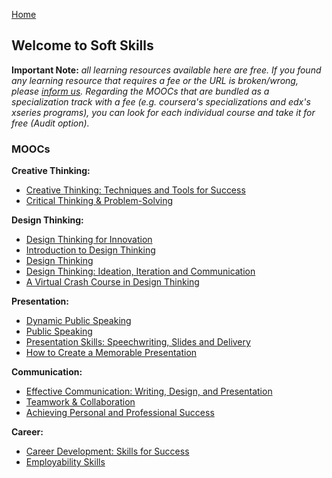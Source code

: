 [Home](index.md)
## Welcome to Soft Skills

**Important Note:** *all learning resources available here are free. If you found any learning resource that requires a fee or the URL is broken/wrong, please [inform us](https://github.com/ayshahrah/seg/issues). Regarding the MOOCs that are bundled as a specialization track with a fee (e.g. coursera's specializations and edx's xseries programs), you can look for each individual course and take it for free (Audit option).*

### MOOCs

**Creative Thinking:**
- [Creative Thinking: Techniques and Tools for Success](https://www.edx.org/course/creative-thinking-techniques-0)
- [Critical Thinking & Problem-Solving](https://www.edx.org/course/critical-thinking-problem-solving-ritx-skills103x)

**Design Thinking:**
- [Design Thinking for Innovation](https://www.coursera.org/learn/uva-darden-design-thinking-innovation)
- [Introduction to Design Thinking](https://www.edx.org/course/introduction-design-thinking-microsoft-dev241x-1)
- [Design Thinking](https://www.edx.org/micromasters/design-thinking)
- [Design Thinking: Ideation, Iteration and Communication](https://www.edx.org/course/design-thinking-ideation-iteration-ritx-think503x)
- [A Virtual Crash Course in Design Thinking](https://dschool.stanford.edu/resources/a-virtual-crash-course-in-design-thinking)

**Presentation:**
- [Dynamic Public Speaking](https://www.coursera.org/specializations/public-speaking)
- [Public Speaking](https://www.edx.org/course/public-speaking-ritx-skills105x-0)
- [Presentation Skills: Speechwriting, Slides and Delivery](https://www.coursera.org/specializations/presentation-skills)
- [How to Create a Memorable Presentation](https://www.soundviewpro.com/online-courses/_/how-to-create-a-memorable-presentation/)

**Communication:**
- [Effective Communication: Writing, Design, and Presentation](https://www.coursera.org/specializations/effective-business-communication)
- [Teamwork & Collaboration](https://www.edx.org/course/teamwork-collaboration-ritx-skills102x-0)
- [Achieving Personal and Professional Success](https://www.coursera.org/specializations/wharton-success)

**Career:**
- [Career Development: Skills for Success](https://www.edx.org/xseries/career-development-skills-success)
- [Employability Skills](https://iversity.org/en/courses/employability-skills-may-2016)



